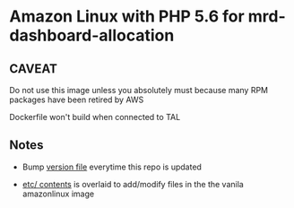 # Amazon Linux with PHP 5.6 for mrd-dashboard-allocation

## CAVEAT 

Do not use this image unless you absolutely must because
many RPM packages have been retired by AWS

Dockerfile won't build when connected to TAL

## Notes

- Bump [version file](version) everytime this repo is updated

- [etc/ contents](etc) is overlaid to add/modify files in the
the vanila amazonlinux image

